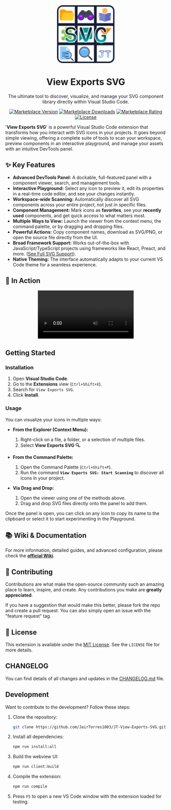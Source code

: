 <div align="center">
  <img src="./assets/JT View Exports SVG - ICON.png" alt="Logo View Exports SVG" width="180" height="180">
  <br>
  <h1>View Exports SVG</h1>
  <p>The ultimate tool to discover, visualize, and manage your SVG component library directly within Visual Studio Code.</p>

  <p>
    <a href="https://marketplace.visualstudio.com/items?itemName=JairTorres1003.jt-view-exports-svg"><img src="https://img.shields.io/visual-studio-marketplace/v/JairTorres1003.jt-view-exports-svg?style=for-the-badge" alt="Marketplace Version"></a>
    <a href="https://marketplace.visualstudio.com/items?itemName=JairTorres1003.jt-view-exports-svg"><img src="https://img.shields.io/visual-studio-marketplace/d/JairTorres1003.jt-view-exports-svg?style=for-the-badge" alt="Marketplace Downloads"></a>
    <a href="https://marketplace.visualstudio.com/items?itemName=JairTorres1003.jt-view-exports-svg&ssr=false#review-details"><img src="https://img.shields.io/visual-studio-marketplace/r/JairTorres1003.jt-view-exports-svg?style=for-the-badge" alt="Marketplace Rating"></a>
    <a href="https://github.com/JairTorres1003/JT-View-Exports-SVG/blob/main/LICENSE"><img src="https://img.shields.io/github/license/JairTorres1003/JT-View-Exports-SVG?style=for-the-badge" alt="License"></a>
  </p>
</div>

'**View Exports SVG**' is a powerful Visual Studio Code extension that transforms how you interact with SVG icons in your projects. It goes beyond simple viewing, offering a complete suite of tools to scan your workspace, preview components in an interactive playground, and manage your assets with an intuitive DevTools panel.

## ✨ Key Features

- **Advanced DevTools Panel:** A dockable, full-featured panel with a component viewer, search, and management tools.
- **Interactive Playground:** Select any icon to preview it, edit its properties in a real-time code editor, and see your changes instantly.
- **Workspace-wide Scanning:** Automatically discover all SVG components across your entire project, not just in specific files.
- **Component Management:** Mark icons as **favorites**, see your **recently used** components, and get quick access to what matters most.
- **Multiple Ways to View:** Launch the viewer from the context menu, the command palette, or by dragging and dropping files.
- **Powerful Actions:** Copy component names, download as SVG/PNG, or open the source file directly from the UI.
- **Broad Framework Support:** Works out-of-the-box with JavaScript/TypeScript projects using frameworks like React, Preact, and more. ([See Full SVG Support](SVG%20SUPPORT.md)).
- **Native Theming:** The interface automatically adapts to your current VS Code theme for a seamless experience.

## 🚀 In Action

<div align="center">
  <video src="https://github.com/user-attachments/assets/66020180-98ca-4ff8-adf4-0cc56526e6e3" controls>
    <source src="https://github.com/user-attachments/assets/66020180-98ca-4ff8-adf4-0cc56526e6e3" type="video/mp4" />
    Your browser does not support the video tag.
  </video>
</div>

## Getting Started

### Installation

1.  Open **Visual Studio Code**.
2.  Go to the **Extensions** view (`Ctrl+Shift+X`).
3.  Search for `View Exports SVG`.
4.  Click **Install**.

### Usage

You can visualize your icons in multiple ways:

- **From the Explorer (Context Menu):**
  1.  Right-click on a file, a folder, or a selection of multiple files.
  2.  Select **View Exports SVG 🔍**.

- **From the Command Palette:**
  1.  Open the Command Palette (`Ctrl+Shift+P`).
  2.  Run the command **`View Exports SVG: Start Scanning`** to discover all icons in your project.

- **Via Drag and Drop:**
  1.  Open the viewer using one of the methods above.
  2.  Drag and drop SVG files directly onto the panel to add them.

Once the panel is open, you can click on any icon to copy its name to the clipboard or select it to start experimenting in the Playground.

## 📚 Wiki & Documentation

For more information, detailed guides, and advanced configuration, please check the [**official Wiki**](https://github.com/JairTorres1003/JT-View-Exports-SVG/wiki).

## 🤝 Contributing

Contributions are what make the open-source community such an amazing place to learn, inspire, and create. Any contributions you make are **greatly appreciated**.

If you have a suggestion that would make this better, please fork the repo and create a pull request. You can also simply open an issue with the "feature request" tag.

## 📜 License

This extension is available under the [MIT License](LICENSE). See the `LICENSE` file for more details.

## CHANGELOG

You can find details of all changes and updates in the [CHANGELOG.md](CHANGELOG.md) file.

## Development

Want to contribute to the development? Follow these steps:

1.  Clone the repository:
    ```bash
    git clone https://github.com/JairTorres1003/JT-View-Exports-SVG.git
    ```
2.  Install all dependencies:
    ```bash
    npm run install:all
    ```
3.  Build the webview UI:
    ```bash
    npm run client:build
    ```
4.  Compile the extension:
    ```bash
    npm run compile
    ```
5.  Press `F5` to open a new VS Code window with the extension loaded for testing.
